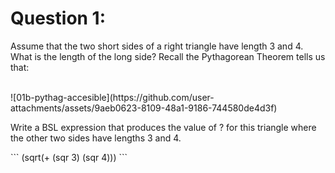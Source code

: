 <h1> Question 1: </h1>
<p>Assume that the two short sides of a right triangle have length 3 and 4. What is the length of the long side? Recall the Pythagorean Theorem tells us that:</p>
<br>
![01b-pythag-accesible](https://github.com/user-attachments/assets/9aeb0623-8109-48a1-9186-744580de4d3f)

<p>Write a BSL expression that produces the value of ? for this triangle where the other two sides have lengths 3 and 4.</p>
```
(sqrt(+ (sqr 3) (sqr 4)))
```
